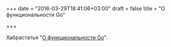 +++
date = "2016-03-29T18:41:06+03:00"
draft = false
title = "О функциональности Go"

+++

<p>Хабрастатья &quot;<a href="https://habrahabr.ru/post/280210/">О функциональности Go</a>&quot;.</p>

